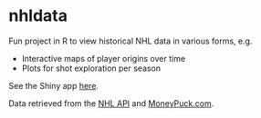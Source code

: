 # nhldata

Fun project in R to view historical NHL data in various forms, e.g.
- Interactive maps of player origins over time
- Plots for shot exploration per season

See the Shiny app [here](https://j-cqln.shinyapps.io/nhldata/).

Data retrieved from the [NHL API](https://statsapi.web.nhl.com/api/v1/) and [MoneyPuck.com](https://www.moneypuck.com/data.htm).